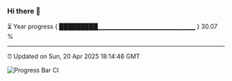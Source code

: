 ### Hi there 👋

⏳ Year progress { █████████▁▁▁▁▁▁▁▁▁▁▁▁▁▁▁▁▁▁▁▁▁ } 30.07 %

---

⏰ Updated on Sun, 20 Apr 2025 18:14:48 GMT

![Progress Bar CI](https://github.com/code-lakshay/GitHub-Actions-Demo/workflows/Progress%20Bar%20CI/badge.svg)
